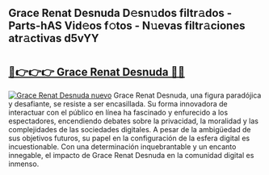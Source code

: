 ## Grace Renat Desnuda D𝚎sn𝚞dos filtr𝚊dos - Parts-hAS Vid𝚎os f𝚘tos - N𝚞evas filtr𝚊ciones atr𝚊ctivas d5vYY

# <h2><a href="http://mbci9d6.tromn.icu/?c=Grace+Renat+Desnuda">🔗👉👉👉 Grace Renat Desnuda 🔗🔗</a></h2>

[![Grace Renat Desnuda nuevo](https://i.imgur.com/pEAQMta.gif)](http://mbci9d6.tromn.icu/?c=Grace+Renat+Desnuda)
Grace Renat Desnuda, una figura paradójica y desafiante, se resiste a ser encasillada. Su forma innovadora de interactuar con el público en línea ha fascinado y enfurecido a los espectadores, encendiendo debates sobre la privacidad, la moralidad y las complejidades de las sociedades digitales. A pesar de la ambigüedad de sus objetivos futuros, su papel en la configuración de la esfera digital es incuestionable. Con una determinación inquebrantable y un encanto innegable, el impacto de Grace Renat Desnuda en la comunidad digital es inmenso.
